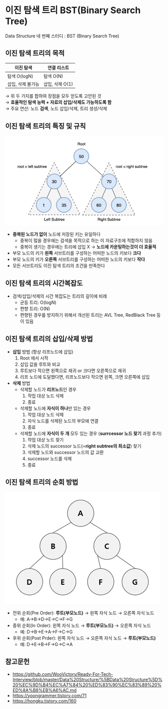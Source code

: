 # 이진 탐색 트리 BST(Binary Search Tree)
Data Structure 네 번째 스터디 : BST (Binary Search Tree)


## 이진 탐색 트리의 목적
| 이진 탐색 | 연결 리스트 |
|--|--|
| 탐색 O(logN) | 탐색 O(N) |
| 삽입, 삭제 불가능 | 삽입, 삭제 O(1) |

→ 위 두 가지를 합하여 장점을 모두 얻도록 고안된 것   
→ **효율적인 탐색 능력 + 자료의 삽입/삭제도 가능하도록 함**   
→ 주요 연산: 노드 **검색**, 노드 삽입/삭제, 트리 생성/삭제  


## 이진 탐색 트리의 특징 및 규칙
![binary search tree](../images/dy_bst.jpg)
* **중복된 노드가 없이** 노드에 저장된 키는 유일하다
	* 중복이 많을 경우에는 검색을 목적으로 하는 이 자료구조에 적합하지 않음
	* 중복이 생기는 경우에는 트리에 삽입 X → **노드에 카운팅하는것이 더 효율적**
* 부모 노드의 키가 **왼쪽** 서브트리를 구성하는 어떠한 노드의 키보다 **크다**
* 부모 노드의 키가 **오른쪽** 서브트리를 구성하는 어떠한 노드의 키보다 **작다**
* 모든 서브트리도 이진 탐색 트리의 조건을 만족한다


## 이진 탐색 트리의 시간복잡도
* 검색/삽입/삭제의 시간 복잡도는 트리의 깊이에 비례
	* 균등 트리: O(logN)
	* 편향 트리: O(N)
	* 편향된 경우를 방지하기 위해서 개선된 트리는 AVL Tree, RedBlack Tree 등이 있음


## 이진 탐색 트리의 삽입/삭제 방법
* **삽입** 방법 (항상 리프노드에 삽입)
	1) Root 에서 시작
	2) 삽입 값을 루트와 비교
	3) 루트보다 작으면 왼쪽으로 재귀 or 크다면 오른쪽으로 재귀
	4) 리프 노드에 도달했다면, 리프노드보다 작으면 왼쪽, 크면 오른쪽에 삽입
* **삭제** 방법
	* 삭제할 노드가 **리프노드**인 경우
		1) 작업 대상 노드 삭제
		2) 종료
	* 삭제할 노드에 **자식이 하나**만 있는 경우
		1) 작업 대상 노드 삭제
		2) 자식 노드를 삭제된 노드의 부모에 연결
		3) 종료
	* 삭제할 노드에 **자식이 두 개** 모두 있는 경우 (**surrcessor 노드 찾기** 과정 추가)
		1) 작업 대상 노드 찾기
		2) 삭제 노드의 successor 노드(=**right subtree의 최소값**) 찾기
		3) 삭제할 노드와 successor 노드의 값 교환
		4) successor 노드를 삭제
		5) 종료


## 이진 탐색 트리의 순회 방법
![search method of binary search tree](../images/dy_bst_search.jpg)
* 전위 순회(Pre Order): **루트(부모노드)** → 왼쪽 자식 노드 → 오른쪽 자식 노드
	* 예: A→B→D→E→C→F→G
* 중위 순회(In Order): 왼쪽 자식 노드 → **루트(부모노드)** → 오른쪽 자식 노드
	* 예: D→B→E→A→F→C→G
* 후위 순회(Post Prder):  왼쪽 자식 노드 → 오른쪽 자식 노드 → **루트(부모노드)**
	* 예: D→E→B→F→G→C→A


## 참고문헌
* https://github.com/WooVictory/Ready-For-Tech-Interview/blob/master/Data%20Structure/%5BData%20Structure%5D%20%EC%9D%B4%EC%A7%84%20%ED%83%90%EC%83%89%20%ED%8A%B8%EB%A6%AC.md
* https://yoongrammer.tistory.com/71
* https://hongku.tistory.com/160

